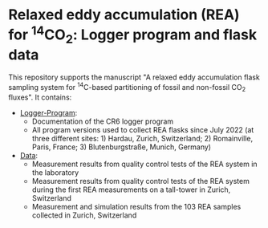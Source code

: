 # Relaxed eddy accumulation (REA) for <sup>14</sup>CO<sub>2</sub>: Logger program and flask data

This repository supports the manuscript "A relaxed eddy accumulation flask sampling system for <sup>14</sup>C-based partitioning of fossil and non-fossil CO<sub>2</sub> fluxes". It contains:

- [Logger-Program](https://github.com/AKKunz/REA_flask_data_and_logger_program_Zurich-Hardau/tree/main/Logger-Program):
  - Documentation of the CR6 logger program
  - All program versions used to collect REA flasks since July 2022 (at three different sites: 1) Hardau, Zurich, Switzerland; 2) Romainville, Paris, France; 3) Blutenburgstraße, Munich, Germany)
- [Data](https://github.com/AKKunz/REA_flask_data_and_logger_program_Zurich-Hardau/tree/main/Data):
  -  Measurement results from quality control tests of the REA system in the laboratory
  -  Measurement results from quality control tests of the REA system during the first REA measurements on a tall-tower in Zurich, Switzerland
  -  Measurement and simulation results from the 103 REA samples collected in Zurich, Switzerland
